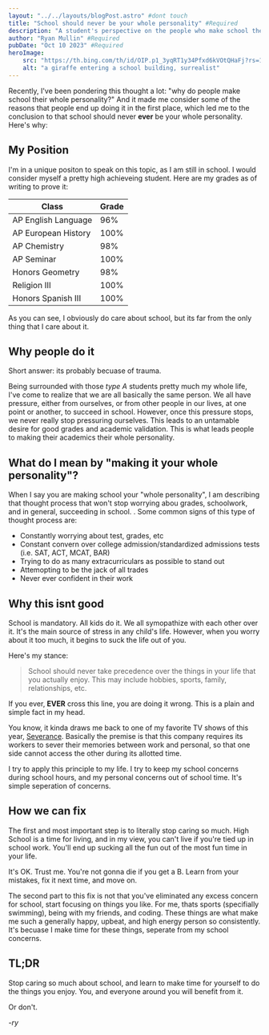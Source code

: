 ```yaml
---
layout: "../../layouts/blogPost.astro" #dont touch
title: "School should never be your whole personality" #Required
description: "A student's perspective on the people who make school their whole personality." #Required
author: "Ryan Mullin" #Required
pubDate: "Oct 10 2023" #Required
heroImage: 
    src: "https://th.bing.com/th/id/OIP.p1_3yqRT1y34Pfxd6kVOtQHaFj?rs=1&pid=ImgDetMain"
    alt: "a giraffe entering a school building, surrealist"
---
```



Recently, I've been pondering this thought a lot: "why do people make school their whole personality?" And it made me consider some of the reasons that people end up doing it in the first place, which led me to the conclusion to that school should never **ever** be your whole personality. Here's why:

## My Position

I'm in a unique positon to speak on this topic, as I am still in school. I would consider myself a pretty high achieveing student. Here are my grades as of writing to prove it:


| Class | Grade |
|----------|----------|
| AP English Language | 96% |
| AP European History | 100% |
| AP Chemistry | 98% |
| AP Seminar | 100% |
| Honors Geometry | 98% |
| Religion III | 100% |
| Honors Spanish III | 100% |

As you can see, I obviously do care about school, but its far from the only thing that I care about it.

## Why people do it

Short answer: its probably becuase of trauma. 

Being surrounded with those _type A_ students pretty much my whole life, I've come to realize that we are all basically the same person. We all have pressure, either from ourselves, or from other people in our lives, at one point or another, to succeed in school. However, once this pressure stops, we never really stop pressuring ourselves. This leads to an untamable desire for good grades and academic validation. This is what leads people to making their academics their whole personality.

## What do I mean by "making it your whole personality"?

When I say you are making school your "whole personality", I am describing that thought process that won't stop worrying abou  grades, schoolwork, and in general, succeeding in school. . Some common signs of this type of thought process are:

- Constantly worrying about test, grades, etc
- Constant convern over college admission/standardized admissions tests (i.e. SAT, ACT, MCAT, BAR) 
- Trying to do as many extracurriculars as possible to stand out
- Attemopting to be the jack of all trades
- Never ever confident in their work

## Why this isnt good

School is mandatory. All kids do it. We all symopathize with each other over it. It's the main source of stress in any child's life. However, when you worry about it too much, it begins to suck the life out of you.

Here's my stance: 

> School should never take precedence over the things in your life that you actually enjoy. This may include hobbies, sports, family, relationships, etc.

If you ever, **EVER** cross this line, you are doing it wrong. This is a plain and simple fact in my head. 

You know, it kinda draws me back to one of my favorite TV shows of this year, [Severance](https://tv.apple.com/us/show/severance/umc.cmc.1srk2goyh2q2zdxcx605w8vtx). Basically the premise is that this company requires its workers to sever their memories between work and personal, so that one side cannot access the other during its allotted time. 

I try to apply this principle to my life. I try to keep my school concerns during school hours, and my personal concerns out of school time. It's simple seperation of concerns.

## How we can fix

The first and most important step is to literally stop caring so much. High School is a time for living, and in my view, you can't live if you're tied up in school work. You'll end up sucking all the fun out of the most fun time in your life. 

It's OK. Trust me. You're not gonna die if you get a B. Learn from your mistakes, fix it next time, and move on.

The second part to this fix is not that you've eliminated any excess concern for school, start focusing on things you like. For me, thats sports (specifially swimming), being with my friends, and coding. These things are what make me such a generally happy, upbeat, and high energy person so consistently. It's becuase I make time for these things, seperate from my school concerns.


## TL;DR

Stop caring so much about school, and learn to make time for yourself to do the things you enjoy. You, and everyone around you will benefit from it.


Or don't.

_-ry_